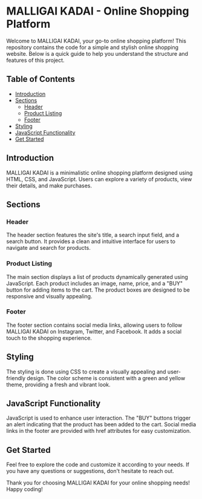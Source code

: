 # MALLIGAI KADAI - Online Shopping Platform

Welcome to MALLIGAI KADAI, your go-to online shopping platform! This repository contains the code for a simple and stylish online shopping website. Below is a quick guide to help you understand the structure and features of this project.

## Table of Contents

- [Introduction](#introduction)
- [Sections](#sections)
  - [Header](#header)
  - [Product Listing](#product-listing)
  - [Footer](#footer)
- [Styling](#styling)
- [JavaScript Functionality](#javascript-functionality)
- [Get Started](#get-started)

## Introduction

MALLIGAI KADAI is a minimalistic online shopping platform designed using HTML, CSS, and JavaScript. Users can explore a variety of products, view their details, and make purchases.

## Sections

### Header

The header section features the site's title, a search input field, and a search button. It provides a clean and intuitive interface for users to navigate and search for products.

### Product Listing

The main section displays a list of products dynamically generated using JavaScript. Each product includes an image, name, price, and a "BUY" button for adding items to the cart. The product boxes are designed to be responsive and visually appealing.

### Footer

The footer section contains social media links, allowing users to follow MALLIGAI KADAI on Instagram, Twitter, and Facebook. It adds a social touch to the shopping experience.

## Styling

The styling is done using CSS to create a visually appealing and user-friendly design. The color scheme is consistent with a green and yellow theme, providing a fresh and vibrant look.

## JavaScript Functionality

JavaScript is used to enhance user interaction. The "BUY" buttons trigger an alert indicating that the product has been added to the cart. Social media links in the footer are provided with href attributes for easy customization.

## Get Started

Feel free to explore the code and customize it according to your needs. If you have any questions or suggestions, don't hesitate to reach out.

Thank you for choosing MALLIGAI KADAI for your online shopping needs! Happy coding!
